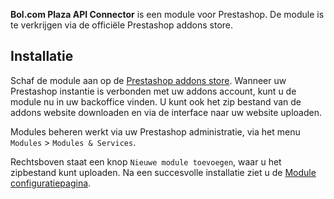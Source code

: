 **Bol.com Plaza API Connector** is een module voor Prestashop. De module is te verkrijgen via de officiële Prestashop addons store.

## Installatie

Schaf de module aan op de [Prestashop addons store](http://addons.prestashop.com/en/22376-bolcom-plaza-api-connector.html). Wanneer uw Prestashop instantie is verbonden met uw addons account, kunt u de module nu in uw backoffice vinden. U kunt ook het zip bestand van de addons website downloaden en via de interface naar uw website uploaden.

Modules beheren werkt via uw Prestashop administratie, via het menu `Modules` > `Modules & Services`.

Rechtsboven staat een knop `Nieuwe module toevoegen`, waar u het zipbestand kunt uploaden. Na een succesvolle installatie ziet u de [Module configuratiepagina](!Configuratie/Module).
